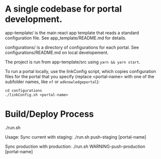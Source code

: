 # A single codebase for portal development.

app-template/ is the main react app template that reads a standard configuration file. See app_template/README.md for details.

configurations/ is a directory of configurations for each portal. See configurations/README.md on local developement.

The project is run from app-template/src using `yarn && yarn start`.

To run a portal locally, use the linkConfig script, which copies configuration files for the portal that you specify
(replace \<portal-name\> with one of the subfolder names, like `nf` or `adknowledgeportal`):
```
cd configurations
./linkConfig.sh <portal-name>
```
# Build/Deploy Process
./run.sh

Usage:
  Sync current with staging:
    ./run.sh push-staging [portal-name]

  Sync production with production:
    ./run.sh WARNING-push-production [portal-name]
